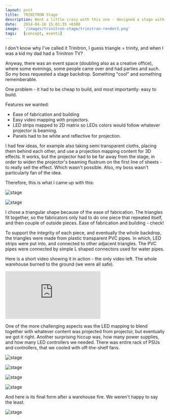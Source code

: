 ```yaml
---
layout: post
title:  TRINITRON Stage 
description: Went a little crazy with this one - designed a stage with LED strips and custom touchscreen control panel.
date:   2014-04-16 15:01:35 +0300
image:  '/images/trinitron-stage/trinitron-render3.png'
tags:   [concept, events]
---
```

I don't know why I've called it Trinitron, I guess triangle = trinity, and when I was a kid my dad had a Trinitron TV? 

Anyway, there was an event space (doubling also as a creative office), where some evenings, some people came over and had parties and such. So my boss requested a stage backdrop. Something "cool" and something rememberable.

One problem - it had to be cheap to build, and most importantly: easy to build. 

Features we wanted:
- Ease of fabrication and building
- Easy video mapping with projectors. 
- LED strips mapped to 2D matrix so LEDs colors would follow whatever projector is beaming. 
- Panels had to be white and reflective for projection. 

I had few ideas, for example also taking semi transparent cloths, placing them behind each other, and use a projection mapping content for 3D effects. It works, but the projector had to be far away from the stage, in order to widen the projector's beaming flustrum on the first line of sheets - to really sell the effect. Which wasn't possible. Also, my boss wasn't particularly fan of the idea. 

Therefore, this is what I came up with this:

![stage]({{site.baseurl}}/images/trinitron-stage/trinitron-render-4.png)

![stage]({{site.baseurl}}/images/trinitron-stage/trinitron-render-3.png)

I chose a triangular shape because of the ease of fabrication. The triangles fit together, so the fabricators only had to do one piece that repeated itself, and then couple of outside pieces.
Ease of fabrication and building - check!

To support the integrity of each piece, and eventually the whole backdrop, the triangles were made from plastic transparent PVC pipes. In which, LED strips were put into, and connected to other adjacent triangles. The PVC pipes were connected by simple L shaped connectors used for water pipes. 

Here is a short video showing it in action - the only video left. The whole warehouse burned to the ground (we were all safe). 

<p><iframe src="https://www.youtube.com/embed/9_uENoBGMuM" frameborder="0" allowfullscreen></iframe></p>

One of the more challenging aspects was the LED mapping to blend together with whatever content was projected from projector, but eventually we got it right. Another surprising hiccup was, how many power supplies, and how many LED controllers we needed. There was entire rack of PSUs and controllers, that we cooled with off-the-shelf fans.

![stage]({{site.baseurl}}/images/trinitron-stage/trinitron-render-1.png)

![stage]({{site.baseurl}}/images/trinitron-stage/trinitron-stage-concept-1.png)

![stage]({{site.baseurl}}/images/trinitron-stage/trinitron-stage-concept-2.png)

![stage]({{site.baseurl}}/images/trinitron-stage/trinitron-stage-concept-3.png)

And here is its final form after a warehouse fire. We weren't happy to say the least.

![stage]({{site.baseurl}}/images/trinitron-stage/trinitron-burn-1.jpg)